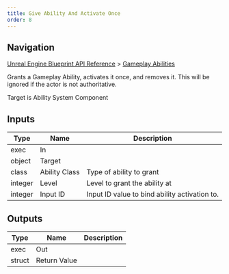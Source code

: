 ```yaml
---
title: Give Ability And Activate Once
order: 8
---
```

## Navigation

[Unreal Engine Blueprint API Reference](https://dev.epicgames.com/documentation/en-us/unreal-engine/BlueprintAPI) > [Gameplay Abilities](https://dev.epicgames.com/documentation/en-us/unreal-engine/BlueprintAPI/GameplayAbilities)

Grants a Gameplay Ability, activates it once, and removes it.
This will be ignored if the actor is not authoritative.

Target is Ability System Component

## Inputs

| Type | Name | Description |
| --- | --- | --- |
| exec | In |  |
| object | Target |  |
| class | Ability Class | Type of ability to grant |
| integer | Level | Level to grant the ability at |
| integer | Input ID | Input ID value to bind ability activation to. |

## Outputs

| Type | Name | Description |
| --- | --- | --- |
| exec | Out |  |
| struct | Return Value |  |
